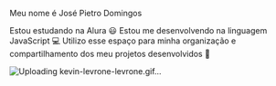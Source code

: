 Meu nome é José Pietro Domingos

Estou estudando na Alura 😃
Estou me desenvolvendo na linguagem JavaScript 💻
Utilizo esse espaço para minha organização e compartilhamento dos meu projetos desenvolvidos 📖


![Uploading kevin-levrone-levrone.gif…]()
